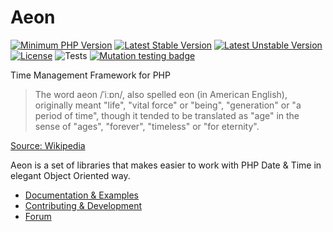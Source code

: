 # Aeon 

[![Minimum PHP Version](https://img.shields.io/badge/php-%3E%3D%207.4-8892BF.svg)](https://php.net/)
[![Latest Stable Version](https://poser.pugx.org/aeon-php/sleep/v)](//packagist.org/packages/aeon-php/sleep)
[![Latest Unstable Version](https://poser.pugx.org/aeon-php/sleep/v/unstable)](//packagist.org/packages/aeon-php/sleep)
[![License](https://poser.pugx.org/aeon-php/sleep/license)](//packagist.org/packages/aeon-php/sleep)
![Tests](https://github.com/aeon-php/sleep/workflows/Tests/badge.svg?branch=1.x)
[![Mutation testing badge](https://img.shields.io/endpoint?style=flat&url=https%3A%2F%2Fbadge-api.stryker-mutator.io%2Fgithub.com%2Faeon-php%2Fsleep%2F1.x)](https://dashboard.stryker-mutator.io/reports/github.com/aeon-php/sleep/1.x) 

Time Management Framework for PHP

> The word aeon /ˈiːɒn/, also spelled eon (in American English), originally meant "life", "vital force" or "being", 
> "generation" or "a period of time", though it tended to be translated as "age" in the sense of "ages", "forever", 
> "timeless" or "for eternity".

[Source: Wikipedia](https://en.wikipedia.org/wiki/Aeon) 

Aeon is a set of libraries that makes easier to work with PHP Date & Time in elegant Object Oriented way.

* [Documentation & Examples](https://aeon-php.org/docs/sleep/)
* [Contributing & Development](https://github.com/aeon-php/.github/blob/master/CONTRIBUTING.md)
* [Forum](https://forum.aeon-php.org)
